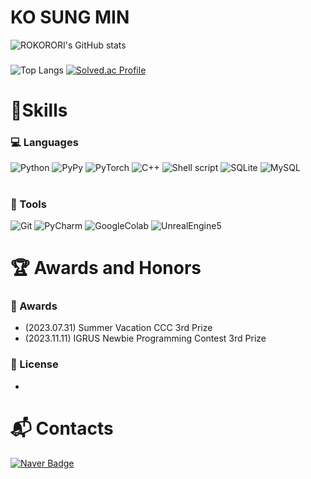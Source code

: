 # KO SUNG MIN

![ROKORORI's GitHub stats](https://github-readme-stats.vercel.app/api?username=ROKORORI&show_icons=true&theme=radical)  
###
![Top Langs](https://github-readme-stats.vercel.app/api/top-langs/?username=ROKORORI&layout=compact&theme=tokyonight)
[![Solved.ac Profile](http://mazassumnida.wtf/api/v2/generate_badge?boj=rhtjdals1723)](https://solved.ac/rhtjdals1723)
###
    
# 💪Skills

### :computer: Languages
![Python](https://img.shields.io/badge/Python-3776AB.svg?&style=for-the-badge&logo=Python&logoColor=white)
![PyPy](https://img.shields.io/badge/PyPy-193440.svg?&style=for-the-badge&logo=PyPy&logoColor=white)
![PyTorch](https://img.shields.io/badge/PyTorch-EE4C2C.svg?&style=for-the-badge&logo=PyTorch&logoColor=white)
![C++](https://img.shields.io/badge/C%2B%2B-00599C?style=for-the-badge&logo=c%2B%2B&logoColor=white)
![Shell script](https://img.shields.io/badge/Shell_Script-121011?style=for-the-badge&logo=gnu-bash&logoColor=white)
![SQLite](https://img.shields.io/badge/SQLite-003B57.svg?&style=for-the-badge&logo=SQLite&logoColor=white)
![MySQL](https://img.shields.io/badge/MySQL-4479A1.svg?&style=for-the-badge&logo=MySQL&logoColor=white)    
###

#
### :wrench: Tools
![Git](https://img.shields.io/badge/Git-F05032.svg?&style=for-the-badge&logo=Git&logoColor=white)
![PyCharm](https://img.shields.io/badge/PyCharm-000000.svg?&style=for-the-badge&logo=PyCharm&logoColor=white)
![GoogleColab](https://img.shields.io/badge/GoogleColab-F9AB00.svg?&style=for-the-badge&logo=GoogleColab&logoColor=white)
![UnrealEngine5](https://img.shields.io/badge/unrealengine-0E1128.svg?style=for-the-badge&logo=unrealengine&logoColor=white)
###
#

# :trophy: Awards and Honors
###
### :crown: Awards
-  \(2023.07.31\) Summer Vacation CCC 3rd Prize
- \(2023.11.11\) IGRUS Newbie Programming Contest 3rd Prize
###
### :pencil: License
-
#

# :mailbox_with_mail: Contacts
[![Naver Badge](https://img.shields.io/badge/Naver-03C75A?style=flat-square&logo=Naver&logoColor=white&link=mailto:rhtjdals1723@naver.com)](mailto:rhtjdals1723@naver.com)
